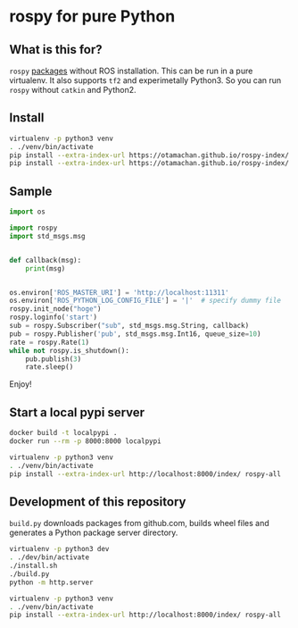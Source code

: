 # rospy for pure Python

## What is this for?

``rospy`` [packages](https://otamachan.github.io/rospy-index/) without ROS installation. This can be run in a pure virtualenv.
It also supports ``tf2`` and experimetally Python3.
So you can run ``rospy`` without ``catkin`` and Python2.

## Install

```bash
virtualenv -p python3 venv
. ./venv/bin/activate
pip install --extra-index-url https://otamachan.github.io/rospy-index/ rospy-all
pip install --extra-index-url https://otamachan.github.io/rospy-index/ tf2_ros
```

## Sample

```python
import os

import rospy
import std_msgs.msg


def callback(msg):
    print(msg)


os.environ['ROS_MASTER_URI'] = 'http://localhost:11311'
os.environ['ROS_PYTHON_LOG_CONFIG_FILE'] = '|'  # specify dummy file
rospy.init_node("hoge")
rospy.loginfo('start')
sub = rospy.Subscriber("sub", std_msgs.msg.String, callback)
pub = rospy.Publisher('pub', std_msgs.msg.Int16, queue_size=10)
rate = rospy.Rate(1)
while not rospy.is_shutdown():
    pub.publish(3)
    rate.sleep()
```

Enjoy!

## Start a local pypi server

```bash
docker build -t localpypi .
docker run --rm -p 8000:8000 localpypi
```

```bash
virtualenv -p python3 venv
. ./venv/bin/activate
pip install --extra-index-url http://localhost:8000/index/ rospy-all
```


## Development of this repository

``build.py`` downloads packages from github.com, builds wheel files and generates a Python package server directory.

```bash
virtualenv -p python3 dev
. ./dev/bin/activate
./install.sh
./build.py
python -m http.server
```

```bash
virtualenv -p python3 venv
. ./venv/bin/activate
pip install --extra-index-url http://localhost:8000/index/ rospy-all
```
